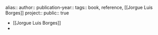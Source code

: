 alias::
author::
publication-year::
tags:: book, reference, [[Jorgue Luis Borges]] 
project:: 
public:: true

- [[Jorgue Luis Borges]]
-